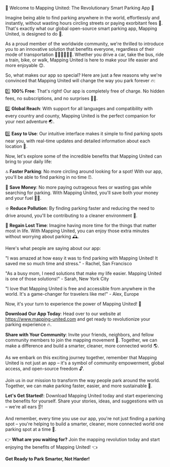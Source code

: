 🚀 Welcome to Mapping United: The Revolutionary Smart Parking App 🚗

Imagine being able to find parking anywhere in the world, effortlessly and instantly, without wasting hours circling streets or paying exorbitant fees 💸. That's exactly what our global open-source smart parking app, Mapping United, is designed to do 👏.

As a proud member of the worldwide community, we're thrilled to introduce you to an innovative solution that benefits everyone, regardless of their mode of transportation 🚌🚂🚴‍♀️🚶‍♂️. Whether you drive a car, take the bus, ride a train, bike, or walk, Mapping United is here to make your life easier and more enjoyable 😊.

So, what makes our app so special? Here are just a few reasons why we're convinced that Mapping United will change the way you park forever 🔥:

1️⃣ **100% Free**: That's right! Our app is completely free of charge. No hidden fees, no subscriptions, and no surprises 🙅‍♂️.

2️⃣ **Global Reach**: With support for all languages and compatibility with every country and county, Mapping United is the perfect companion for your next adventure 🌏.

3️⃣ **Easy to Use**: Our intuitive interface makes it simple to find parking spots near you, with real-time updates and detailed information about each location 📍.

Now, let's explore some of the incredible benefits that Mapping United can bring to your daily life:

🔝 **Faster Parking**: No more circling around looking for a spot! With our app, you'll be able to find parking in no time ⏰.

💸 **Save Money**: No more paying outrageous fees or wasting gas while searching for parking. With Mapping United, you'll save both your money and your fuel 💸🚗.

❇️ **Reduce Pollution**: By finding parking faster and reducing the need to drive around, you'll be contributing to a cleaner environment 🌿.

💪 **Regain Lost Time**: Imagine having more time for the things that matter most in life. With Mapping United, you can enjoy those extra minutes without worrying about parking 🕰️.

Here's what people are saying about our app:

"I was amazed at how easy it was to find parking with Mapping United! It saved me so much time and stress." - Rachel, San Francisco

"As a busy mom, I need solutions that make my life easier. Mapping United is one of those solutions!" - Sarah, New York City

"I love that Mapping United is free and accessible from anywhere in the world. It's a game-changer for travelers like me!" - Alex, Europe

Now, it's your turn to experience the power of Mapping United! 🎉

**Download Our App Today**: Head over to our website at https://www.mapping-united.com and get ready to revolutionize your parking experience 🔥.

**Share with Your Community**: Invite your friends, neighbors, and fellow community members to join the mapping movement 💬. Together, we can make a difference and build a smarter, cleaner, more connected world 🌎.

As we embark on this exciting journey together, remember that Mapping United is not just an app – it's a symbol of community empowerment, global access, and open-source freedom 🔓.

Join us in our mission to transform the way people park around the world. Together, we can make parking faster, easier, and more sustainable 🚀.

**Let's Get Started!**: Download Mapping United today and start experiencing the benefits for yourself. Share your stories, ideas, and suggestions with us – we're all ears 👂!

And remember, every time you use our app, you're not just finding a parking spot – you're helping to build a smarter, cleaner, more connected world one parking spot at a time 🌟.

👉 **What are you waiting for?** Join the mapping revolution today and start enjoying the benefits of Mapping United! 👈

**Get Ready to Park Smarter, Not Harder!**